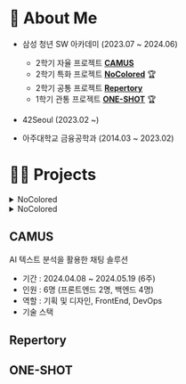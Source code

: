 # 🔎 About Me

- 삼성 청년 SW 아카데미 (2023.07 ~ 2024.06)
  - 2학기 자율 프로젝트 [**CAMUS**](#CAMUS)
  - 2학기 특화 프로젝트 [**NoColored**](#NoColored) 🏆
  - 2학기 공통 프로젝트 [**Repertory**](#Repertory)
  - 1학기 관통 프로젝트 [**ONE-SHOT**](#ONE-SHOT) 🏆

- 42Seoul (2023.02 ~)
- 아주대학교 금융공학과 (2014.03 ~ 2023.02)

# 🧑‍💻 Projects
<details>
  <summary id="NoColored">
    NoColored
  </summary>
  <p>
    
[![repository](https://img.shields.io/badge/GitHub-FrontEnd-61DAFB?style=flat&logo=GitHub&logoColor=white)](https://github.com/NoColored/NoColored-fe)
[![repository](https://img.shields.io/badge/GitHub-BackEnd-6DB33F?style=flat&logo=GitHub&logoColor=white)](https://github.com/NoColored/NoColored-be)

숨바꼭질을 기반으로한 2~4인 경쟁 WEB 게임

- 🥇 2학기 특화 프로젝트 우수팀(1등) 수상
- 기간 : 2024.02.19 ~ 2024.04.04 (7주)
- 인원 : 6명 (프론트엔드 4명, 백엔드 2명)
- 역할 : 기획 및 디자인, 프론트엔드
- 기술 스택
  - FrontEnd : TypeScript, React, Vanilla Extract CSS, Zustand, Phaser 3
  </p>
</details>
<details>
  <summary id="NoColored">
    NoColored
  </summary>
  <p>
[![repository](https://img.shields.io/badge/GitHub-FrontEnd-61DAFB?style=flat&logo=GitHub&logoColor=white)](https://github.com/NoColored/NoColored-fe)
[![repository](https://img.shields.io/badge/GitHub-BackEnd-6DB33F?style=flat&logo=GitHub&logoColor=white)](https://github.com/NoColored/NoColored-be)

숨바꼭질을 기반으로한 2~4인 경쟁 WEB 게임

- 🥇 2학기 특화 프로젝트 우수팀(1등) 수상
- 기간 : 2024.02.19 ~ 2024.04.04 (7주)
- 인원 : 6명 (프론트엔드 4명, 백엔드 2명)
- 역할 : 기획 및 디자인, 프론트엔드
- 기술 스택
  - FrontEnd : TypeScript, React, Vanilla Extract CSS, Zustand, Phaser 3
  </p>
</details>

## CAMUS
AI 텍스트 분석을 활용한 채팅 솔루션
- 기간 : 2024.04.08 ~ 2024.05.19 (6주)
- 인원 : 6명 (프론트엔드 2명, 백엔드 4명)
- 역할 : 기획 및 디자인, FrontEnd, DevOps
- 기술 스택

## Repertory

## ONE-SHOT



<!--
**nijesmik/nijesmik** is a ✨ _special_ ✨ repository because its `README.md` (this file) appears on your GitHub profile.

Here are some ideas to get you started:

- 🔭 I’m currently working on ...
- 🌱 I’m currently learning ...
- 👯 I’m looking to collaborate on ...
- 🤔 I’m looking for help with ...
- 💬 Ask me about ...
- 📫 How to reach me: ...
- 😄 Pronouns: ...
- ⚡ Fun fact: ...
-->
